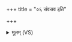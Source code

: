 +++
title = "०६ संवसव इति"

+++
<details><summary>मूलम् (VS)</summary>

संव॑सव॒ इति॑ वो नाम॒धेय॑मुग्रंप॒श्या रा॑ष्ट्र॒भृतो॒ ह्य१॒॑क्षाः।  
तेभ्यो॑ व इन्दवो ह॒विषा॑ विधेम व॒यं स्या॑म॒ पत॑यो रयी॒णाम् ॥
</details>